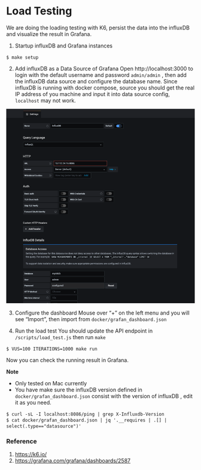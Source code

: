 #  Load Testing
We are doing the loading testing with K6, persist the data into the influxDB and visualize the result in Grafana.

1. Startup influxDB and Grafana instances
```
$ make setup
```

2. Add influxDB as a Data Source of Grafana 
Open http://localhost:3000 to login with the default username and password  `admin/admin` , then  add the influxDB data source and configure the database name. Since influxDB is running with docker compose, source you should get the real IP address of you machine and input it into data source config, `localhost` may not work.

![config_data_source](https://raw.githubusercontent.com/metrue/k7/master/data_source_setting_sn.png)

3. Configure the dashboard 
Mouse over “+” on the left menu and you will see “Import”,  then import from `docker/grafan_dashboard.json`

4. Run the load test
You should update the API endpoint in `/scripts/load_test.js`  then run `make`
```
$ VUS=100 ITERATIONS=1000 make run
```

Now you can check the running result in Grafana.

**Note**
* Only tested on Mac currently
* You have make sure the  influxDB version defined in `docker/grafan_dashboard.json` consist with the version of influxDB , edit it as you need.

```
$ curl -sL -I localhost:8086/ping | grep X-Influxdb-Version
$ cat docker/grafan_dashboard.json | jq '.__requires | .[] | select(.type=="datasource")'
```


### Reference

1. https://k6.io/
2. https://grafana.com/grafana/dashboards/2587

